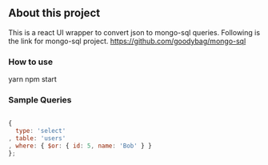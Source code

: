 ## About this project

This is a react UI wrapper to convert json to mongo-sql queries.
Following is the link for mongo-sql project.
https://github.com/goodybag/mongo-sql

### How to use

yarn
npm start


### Sample Queries

```javascript

{
  type: 'select'
, table: 'users'
, where: { $or: { id: 5, name: 'Bob' } }
};

```

